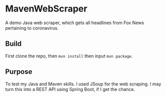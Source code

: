 # MavenWebScraper
A demo Java web scraper, which gets all headlines from Fox News pertaining to coronavirus.


## Build

First clone the repo, then `mvn install` then input `mvn package`.



## Purpose
To test my Java and Maven skills. I used JSoup for the web scraping. I may turn this into a REST API using Spring Boot, if I get the chance.
